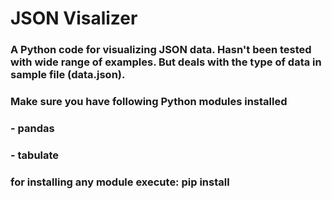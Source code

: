 # JSON Visalizer
### A Python code for visualizing JSON data. Hasn't been tested with wide range of examples. But deals with the type of data in sample file (data.json).

### Make sure you have following Python modules installed
### - pandas 
### - tabulate
### for installing any module execute: pip install <module-name>
